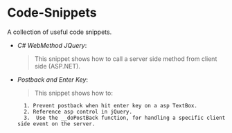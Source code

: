 # Code-Snippets
A collection of useful code snippets.

- *C# WebMethod JQuery*:

	> This snippet shows how to call a server side method from client side (ASP.NET).

- *Postback and Enter Key*:

	> This snippet shows how to: 
	
		1. Prevent postback when hit enter key on a asp TextBox.
		2. Reference asp control in jQuery.
		3.  Use the __doPostBack function, for handling a specific client side event on the server.

